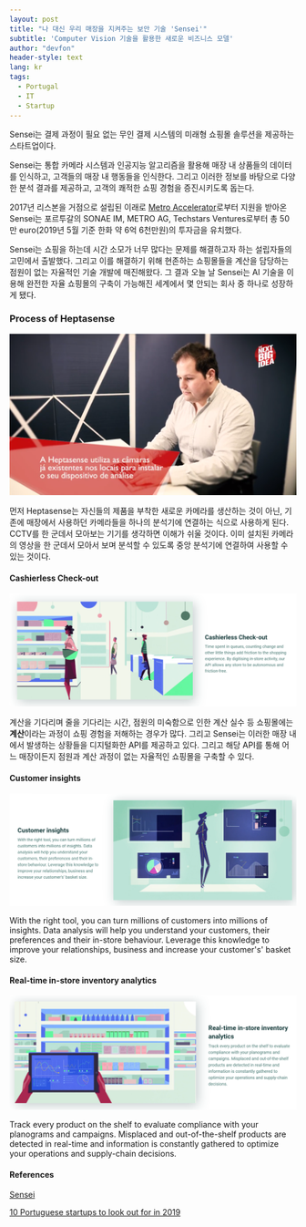 ```yaml
---
layout: post
title: "나 대신 우리 매장을 지켜주는 보안 기술 'Sensei'"
subtitle: 'Computer Vision 기술을 활용한 새로운 비즈니스 모델'
author: "devfon"
header-style: text
lang: kr
tags:
  - Portugal
  - IT
  - Startup
---
```


Sensei는 결제 과정이 필요 없는 무인 결제 시스템의 미래형 쇼핑몰 솔루션을 제공하는 스타트업이다. 

Sensei는 통합 카메라 시스템과 인공지능 알고리즘을 활용해 매장 내 상품들의 데이터를 인식하고, 고객들의 매장 내 행동들을 인식한다. 그리고 이러한 정보를 바탕으로 다양한 분석 결과를 제공하고, 고객의 쾌적한 쇼핑 경험을 증진시키도록 돕는다.

2017년 리스본을 거점으로 설립된 이래로 [Metro Accelerator](https://metroaccelerator.com/)로부터 지원을 받아온 Sensei는 포르투갈의 SONAE IM, METRO AG, Techstars Ventures로부터 총 50만 euro(2019년 5월 기준 한화 약 6억 6천만원)의 투자금을 유치했다.

Sensei는 쇼핑을 하는데 시간 소모가 너무 많다는 문제를 해결하고자 하는 설립자들의 고민에서 출발했다. 그리고 이를 해결하기 위해 현존하는 쇼핑몰들을 계산을 담당하는 점원이 없는 자율적인 기술 개발에 매진해왔다. 그 결과 오늘 날 Sensei는 AI 기술을 이용해 완전한 자율 쇼핑몰의 구축이 가능해진 세계에서 몇 안되는 회사 중 하나로 성장하게 됐다.


### Process of Heptasense
![](/img/in-post/hepta-step1.png)

먼저 Heptasense는 자신들의 제품을 부착한 새로운 카메라를 생산하는 것이 아닌, 기존에 매장에서 사용하던 카메라들을 하나의 분석기에 연결하는 식으로 사용하게 된다. CCTV를 한 군데서 모아보는 기기를 생각하면 이해가 쉬울 것이다. 이미 설치된 카메라의 영상을 한 군데서 모아서 보며 분석할 수 있도록 중앙 분석기에 연결하여 사용할 수 있는 것이다.


#### Cashierless Check-out
![](/img/in-post/cashless.png)

계산을 기다리며 줄을 기다리는 시간, 점원의 미숙함으로 인한 계산 실수 등 쇼핑몰에는 **계산**이라는 과정이 쇼핑 경험을 저해하는 경우가 많다. 그리고 Sensei는 이러한 매장 내에서 발생하는 상황들을 디지털화한 API를 제공하고 있다. 그리고 해당 API를 통해 어느 매장이든지 점원과 계산 과정이 없는 자율적인 쇼핑몰을 구축할 수 있다.


#### Customer insights
![](/img/in-post/insight.png)

With the right tool, you can turn millions of customers into millions of insights. Data analysis will help you understand your customers, their preferences and their in-store behaviour. Leverage this knowledge to improve your relationships, business and increase your customer's' basket size.


#### Real-time in-store inventory analytics
![](/img/in-post/inventory.png)

Track every product on the shelf to evaluate compliance with your planograms and campaigns. Misplaced and out-of-the-shelf products are detected in real-time and information is constantly gathered to optimize your operations and supply-chain decisions.


#### References
[Sensei](https://www.sensei.tech/)

[10 Portuguese startups to look out for in 2019](https://www.eu-startups.com/2019/02/10-portuguese-startups-to-look-out-for-in-2019/)